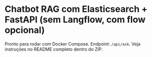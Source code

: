 # Chatbot RAG com Elasticsearch + FastAPI (sem Langflow, com flow opcional)
Pronto para rodar com Docker Compose. Endpoint: `/api/ask`. Veja instruções no README completo dentro do ZIP.
